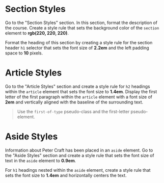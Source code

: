# Section Styles

Go to the "Section Styles" section. In this section, format the description of the course. Create a style rule that sets the background color of the `section` element to **rgb(220, 220, 220)**.

Format the heading of this section by creating a style rule for the section header `h1` selector that sets the font size of **2.2em** and the left padding space to **10** pixels.

# Article Styles

Go to the "Article Styles" section and create a style rule for `h2` headings within the `article` element that sets the font size to **1.4em**. Display the first letter of the first paragraph within the `article` element with a font size of **2em** and vertically aligned with the baseline of the surrounding text.

> Use the `first-of-type` pseudo-class and the first-letter pseudo-element.

# Aside Styles

Information about Peter Craft has been placed in an `aside` element. Go to the "Aside Styles" section and create a style rule that sets the font size of text in the `aside` element to **0.9em**.

For `h1` headings nested within the `aside` element, create a style rule that sets the font size to **1.4em** and horizontally centers the text.
